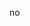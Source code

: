 no
<!---
veryyoishi/veryyoishi is a ✨ special ✨ repository because its `README.md` (this file) appears on your GitHub profile.
You can click the Preview link to take a look at your changes.
--->
